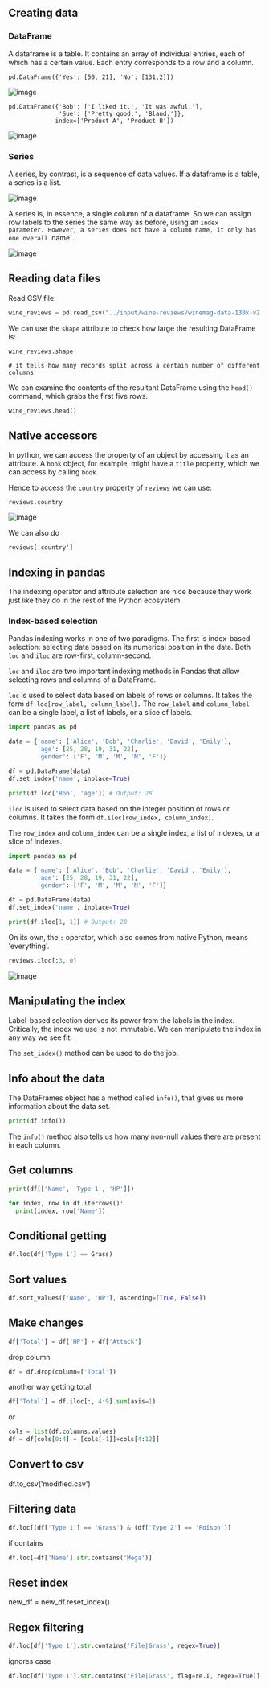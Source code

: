 ## Creating data

### DataFrame
A dataframe is a table.
It contains an array of individual entries,
each of which has a certain value.
Each entry corresponds to a row and a column.

```
pd.DataFrame({'Yes': [50, 21], 'No': [131,2]})
```

![image](https://user-images.githubusercontent.com/95273765/219207825-cad209bd-8cbc-4cec-93a5-489bffdae851.png)

```
pd.DataFrame({'Bob': ['I liked it.', 'It was awful.'], 
              'Sue': ['Pretty good.', 'Bland.']},
             index=['Product A', 'Product B'])
```

![image](https://user-images.githubusercontent.com/95273765/219208281-719abedb-6bcf-48ae-90f3-04b2fa742b8b.png)

### Series
A series, by contrast, is a sequence of data values.
If a dataframe is a table, a series is a list.

![image](https://user-images.githubusercontent.com/95273765/219208506-31e638b7-0a5e-4e1e-a8e6-5499dc379aba.png)

A series is, in essence, a single column of a dataframe.
So we can assign row labels to the series the same way as before, using an `index  parameter.
However, a series does not have a column name, it only has one overall `name`.

![image](https://user-images.githubusercontent.com/95273765/219208837-93449377-a30c-484c-8350-923e58f8c2c8.png)

## Reading data files
Read CSV file:
``` python
wine_reviews = pd.read_csv("../input/wine-reviews/winemag-data-130k-v2.csv")
```

We can use the `shape` attribute to check how large the resulting DataFrame is:
```
wine_reviews.shape

# it tells how many records split across a certain number of different columns
```

We can examine the contents of the resultant DataFrame using the `head()` command, which grabs the first five rows.
``` python
wine_reviews.head()
```

## Native accessors
In python, we can access the property of an object by accessing it as an attribute.
A `book` object, for example, might have a `title` property, which we can access by calling `book`.

Hence to access the `country` property of `reviews` we can use:
```
reviews.country
```

![image](https://user-images.githubusercontent.com/95273765/219213679-7daeb44a-5917-42df-94a9-24ed9e0dcfa0.png)

We can also do 
```
reviews['country']
```

## Indexing in pandas
The indexing operator and attribute selection are nice because they work just like they do in the rest of the Python ecosystem.

### Index-based selection
Pandas indexing works in one of two paradigms.
The first is index-based selection:
selecting data based on its numerical position in the data.
Both `loc` and `iloc` are row-first, column-second.

`loc` and `iloc` are two important indexing methods in Pandas that allow selecting rows and columns of a DataFrame.

`loc` is used to select data based on labels of rows or columns. It takes the form `df.loc[row_label, column_label].`
The `row_label` and `column_label` can be a single label, a list of labels, or a slice of labels.

``` python
import pandas as pd

data = {'name': ['Alice', 'Bob', 'Charlie', 'David', 'Emily'],
        'age': [25, 28, 19, 31, 22],
        'gender': ['F', 'M', 'M', 'M', 'F']}

df = pd.DataFrame(data)
df.set_index('name', inplace=True)

print(df.loc['Bob', 'age']) # Output: 28
```

`iloc` is used to select data based on the integer position of rows or columns.
It takes the form `df.iloc[row_index, column_index]`.

The `row_index` and `column_index` can be a single index, a list of indexes, or a slice of indexes.

``` python
import pandas as pd

data = {'name': ['Alice', 'Bob', 'Charlie', 'David', 'Emily'],
        'age': [25, 28, 19, 31, 22],
        'gender': ['F', 'M', 'M', 'M', 'F']}

df = pd.DataFrame(data)
df.set_index('name', inplace=True)

print(df.iloc[1, 1]) # Output: 28
```

On its own, the `:` operator, which also comes from native Python, means 'everything'.
``` python
reviews.iloc[:3, 0]
```

![image](https://user-images.githubusercontent.com/95273765/219215404-05bb3082-5b2a-4f1f-a381-f251c6ac2b87.png)

## Manipulating the index
Label-based selection derives its power from the labels in the index. Critically, the index we use is not immutable. We can manipulate the index in any way we see fit.

The `set_index()` method can be used to do the job.

## Info about the data
The DataFrames object has a method called `info()`, that gives us more information about the data set.

``` python
print(df.info())
```

The `info()` method also tells us how many non-null values there are present in each column.

## Get columns
``` python
print(df[['Name', 'Type 1', 'HP']])
```

``` python
for index, row in df.iterrows():
  print(index, row['Name'])
```

## Conditional getting
``` python
df.loc(df['Type 1'] == Grass)
```

## Sort values
``` python
df.sort_values(['Name', 'HP'], ascending=[True, False])
```

## Make changes
``` python
df['Total'] = df['HP'] + df['Attack']
```

drop column

``` python
df = df.drop(column=['Total'])
```

another way getting total

``` python
df['Total'] = df.iloc[:, 4:9].sum(axis=1)
```

or

``` python
cols = list(df.columns.values)
df = df[cols[0:4] + [cols[-1]]+cols[4:12]]
```

## Convert to csv
df.to_csv('modified.csv')

## Filtering data
``` python
df.loc[(df['Type 1'] == 'Grass') & (df['Type 2'] == 'Poison')]
```

if contains

``` python
df.loc[~df['Name'].str.contains('Mega')]
```

## Reset index
new_df = new_df.reset_index()

## Regex filtering
``` python
df.loc[df['Type 1'].str.contains('File|Grass', regex=True)]
```

ignores case

``` python
df.loc[df['Type 1'].str.contains('File|Grass', flag=re.I, regex=True)]
```
